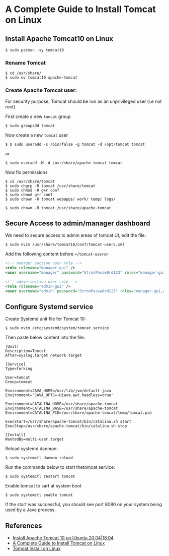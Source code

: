 # <p>A Complete Guide to Install Tomcat on Linux</p>

## Install Apache Tomcat10 on Linux

```
$ sudo pacman -sy tomcat10
```

### Rename Tomcat

```
$ cd /usr/share/
$ sudo mv tomcat10 apache-tomcat
```

### Create Apache Tomcat user:

For security purpose, Tomcat should be run as an unprivileged user (i.e not root)

First create a new `tomcat` group

```
$ sudo groupadd tomcat
```
Now create a new `tomcat` user

```
$ $ sudo useradd -s /bin/false -g tomcat -d /opt/tomcat tomcat
```
or

```
$ sudo useradd -M -d /usr/share/apache-tomcat tomcat
```

Now fix permissions

```
$ cd /usr/share/tomcat
$ sudo chgrp -R tomcat /usr/share/tomcat
$ sudo chmod -R g+r conf
$ sudo chmod g+r conf
$ sudo chown -R tomcat webapps/ work/ temp/ logs/
```


```
$ sudo chowm -R tomcat /usr/share/apache-tomcat
```

## Secure Access to admin/manager dashboard

We need to secure access to admin areas of tomcat UI, edit the file:

```
$ sudo nvim /usr/share/tomcat10/conf/tomcat-users.xml
```
Add the following content before `</tomcat-users>`

``` xml
<!-- manager section user role -->
<role rolename="manager-gui" />
<user username="manager" password="StronPassw0rd123" roles="manager-gui" />

<!-- admin section user role -->
<role rolename="admin-gui" />
<user username="admin" password="StronPassw0rd123" roles="manager-gui,admin-gui" />
```
## Configure Systemd service

Create Systemd unit file for Tomcat 10:

```
$ sudo nvim /etc/systemd/system/tomcat.service
```

Then paste below content into the file:

```
[Unit]
Description=Tomcat
After=syslog.target network.target

[Service]
Type=forking

User=tomcat
Group=tomcat

Environment=JAVA_HOME=/usr/lib/jvm/default-java
Environment='JAVA_OPTS=-Djava.awt.headless=true'

Environment=CATALINA_HOME=/usr/share/apache-tomcat
Environment=CATALINA_BASE=/usr/share/apache-tomcat
Environment=CATALINA_PID=/usr/share/apache-tomcat/temp/tomcat.pid

ExecStart=/usr/share/apache-tomcat/bin/catalina.sh start
ExecStop=/usr/share/apache-tomcat/bin/catalina.sh stop

[Install]
WantedBy=multi-user.target
```
Reload systemd daemon:

```
$ sudo systemctl daemon-reload
```
Run the commands below to start thetomcat service:

```
$ sudo systemctl restart tomcat
```
Enable tomcat to sart at system boot

```
$ sudo systemctl enable tomcat
```

If the start was successful, you should see port 8080 on your system being used by a Java process.

## References

- [Install Apache Tomcat 10 on Ubuntu 20.04|18.04](https://computingforgeeks.com/install-apache-tomcat-on-ubuntu-linux/)
- [A Complete Guide to Install Tomcat on Linux](https://www.journaldev.com/39819/install-tomcat-on-linux)
- [Tomcat Install on Linux](https://docs.axelor.com/abs/5.0/install/source/linux.html)
